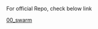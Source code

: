 For official Repo, check below link

[00_swarm](https://github.com/panaversity/learn-agentic-ai/tree/main/01_ai_agents_first/00_swarm)
